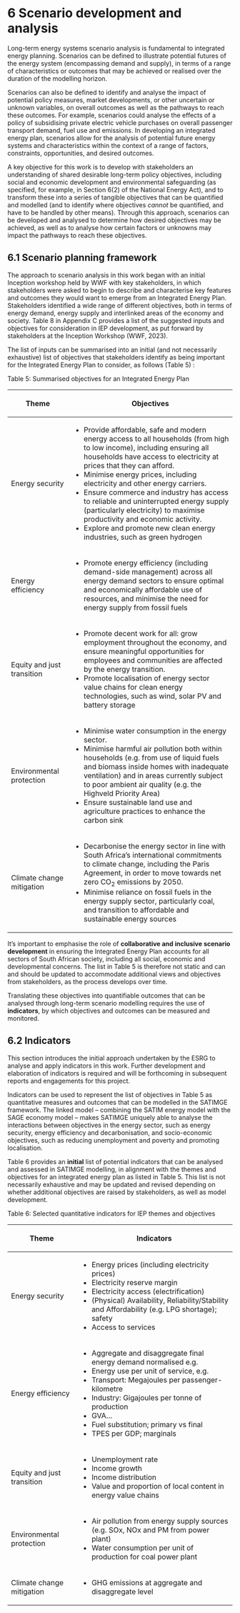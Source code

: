# 6 Scenario development and analysis

Long-term energy systems scenario analysis is fundamental to integrated energy planning. Scenarios can be defined to illustrate potential futures of the energy system (encompassing demand and supply), in terms of a range of characteristics or outcomes that may be achieved or realised over the duration of the modelling horizon.

Scenarios can also be defined to identify and analyse the impact of potential policy measures, market developments, or other uncertain or unknown variables, on overall outcomes as well as the pathways to reach these outcomes. For example, scenarios could analyse the effects of a policy of subsidising private electric vehicle purchases on overall passenger transport demand, fuel use and emissions. In developing an integrated energy plan, scenarios allow for the analysis of potential future energy systems and characteristics within the context of a range of factors, constraints, opportunities, and desired outcomes.

A key objective for this work is to develop with stakeholders an understanding of shared desirable long-term policy objectives, including social and economic development and environmental safeguarding (as specified, for example, in Section 6(2) of the National Energy Act), and to transform these into a series of tangible objectives that can be quantified and modelled (and to identify where objectives _cannot_ be quantified, and have to be handled by other means). Through this approach, scenarios can be developed and analysed to determine how desired objectives may be achieved, as well as to analyse how certain factors or unknowns may impact the pathways to reach these objectives.

## 6.1 Scenario planning framework

The approach to scenario analysis in this work began with an initial Inception workshop held by WWF with key stakeholders, in which stakeholders were asked to begin to describe and characterise key features and outcomes they would want to emerge from an Integrated Energy Plan. Stakeholders identified a wide range of different objectives, both in terms of energy demand, energy supply and interlinked areas of the economy and society. Table 8 in Appendix C provides a list of the suggested inputs and objectives for consideration in IEP development, as put forward by stakeholders at the Inception Workshop (WWF, 2023).

The list of inputs can be summarised into an initial (and not necessarily exhaustive) list of objectives that stakeholders identify as being important for the Integrated Energy Plan to consider, as follows (Table 5) :

Table 5: Summarised objectives for an Integrated Energy Plan

<table><thead><tr><th><p>Theme</p></th><th><p>Objectives</p></th></tr></thead><tbody><tr><td><p>Energy security</p></td><td><ul><li>Provide affordable, safe and modern energy access to all households (from high to low income), including ensuring all households have access to electricity at prices that they can afford.</li><li>Minimise energy prices, including electricity and other energy carriers.</li><li>Ensure commerce and industry has access to reliable and uninterrupted energy supply (particularly electricity) to maximise productivity and economic activity.</li><li>Explore and promote new clean energy industries, such as green hydrogen</li></ul></td></tr><tr><td><p>Energy efficiency</p></td><td><ul><li>Promote energy efficiency (including demand-side management) across all energy demand sectors to ensure optimal and economically affordable use of resources, and minimise the need for energy supply from fossil fuels</li></ul></td></tr><tr><td><p>Equity and just transition</p></td><td><ul><li>Promote decent work for all: grow employment throughout the economy, and ensure meaningful opportunities for employees and communities are affected by the energy transition.</li><li>Promote localisation of energy sector value chains for clean energy technologies, such as wind, solar PV and battery storage</li></ul></td></tr><tr><td><p>Environmental protection</p></td><td><ul><li>Minimise water consumption in the energy sector.</li><li>Minimise harmful air pollution both within households (e.g. from use of liquid fuels and biomass inside homes with inadequate ventilation) and in areas currently subject to poor ambient air quality (e.g. the Highveld Priority Area)</li><li>Ensure sustainable land use and agriculture practices to enhance the carbon sink</li></ul></td></tr><tr><td><p>Climate change mitigation</p></td><td><ul><li>Decarbonise the energy sector in line with South Africa’s international commitments to climate change, including the Paris Agreement, in order to move towards net zero CO<sub>2</sub> emissions by 2050.</li><li>Minimise reliance on fossil fuels in the energy supply sector, particularly coal, and transition to affordable and sustainable energy sources</li></ul></td></tr></tbody></table>

It’s important to emphasise the role of **collaborative and inclusive scenario development** in ensuring the Integrated Energy Plan accounts for all sectors of South African society, including all social, economic and developmental concerns. The list in Table 5 is therefore not static and can and should be updated to accommodate additional views and objectives from stakeholders, as the process develops over time.

Translating these objectives into quantifiable outcomes that can be analysed through long-term scenario modelling requires the use of **indicators**, by which objectives and outcomes can be measured and monitored.

## 6.2 Indicators

This section introduces the initial approach undertaken by the ESRG to analyse and apply indicators in this work. Further development and elaboration of indicators is required and will be forthcoming in subsequent reports and engagements for this project.

Indicators can be used to represent the list of objectives in Table 5 as quantitative measures and outcomes that can be modelled in the SATIMGE framework. The linked model – combining the SATIM energy model with the SAGE economy model – makes SATIMGE uniquely able to analyse the interactions between objectives in the energy sector, such as energy security, energy efficiency and decarbonisation, and socio-economic objectives, such as reducing unemployment and poverty and promoting localisation.

Table 6 provides an **initial** list of potential indicators that can be analysed and assessed in SATIMGE modelling, in alignment with the themes and objectives for an integrated energy plan as listed in Table 5. This list is not necessarily exhaustive and may be updated and revised depending on whether additional objectives are raised by stakeholders, as well as model development.

Table 6: Selected quantitative indicators for IEP themes and objectives

<table><thead><tr><th><p>Theme</p></th><th><p>Indicators</p></th></tr></thead><tbody><tr><td><p>Energy security</p></td><td><ul><li>Energy prices (including electricity prices)</li><li>Electricity reserve margin</li><li>Electricity access (electrification)</li><li>(Physical) Availability, Reliability/Stability and Affordability (e.g. LPG shortage); safety</li><li>Access to services</li></ul></td></tr><tr><td><p>Energy efficiency</p></td><td><ul><li>Aggregate and disaggregate final energy demand normalised e.g.</li><li>Energy use per unit of service, e.g.</li><li>Transport: Megajoules per passenger-kilometre</li><li>Industry: Gigajoules per tonne of production</li><li>GVA…</li><li>Fuel substitution; primary vs final</li><li>TPES per GDP; marginals</li></ul></td></tr><tr><td><p>Equity and just transition</p></td><td><ul><li>Unemployment rate</li><li>Income growth</li><li>Income distribution</li><li>Value and proportion of local content in energy value chains</li></ul></td></tr><tr><td><p>Environmental protection</p></td><td><ul><li>Air pollution from energy supply sources (e.g. SOx, NOx and PM from power plant)</li><li>Water consumption per unit of production for coal power plant</li></ul></td></tr><tr><td><p>Climate change mitigation</p></td><td><ul><li>GHG emissions at aggregate and disaggregate level</li></ul></td></tr></tbody></table>
